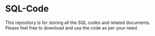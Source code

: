 # SQL-Code
This repository is for storing all the SQL codes and related documents. Please feel free to download and use the code as per your need. 
